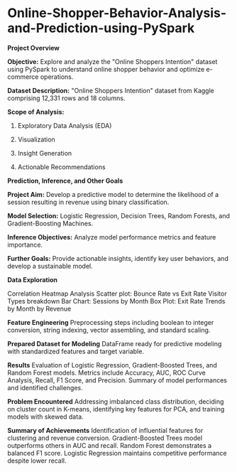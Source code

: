 # Online-Shopper-Behavior-Analysis-and-Prediction-using-PySpark
**Project Overview**

**Objective:** Explore and analyze the "Online Shoppers Intention" dataset using PySpark to understand online shopper behavior and optimize e-commerce operations.

**Dataset Description:** "Online Shoppers Intention" dataset from Kaggle comprising 12,331 rows and 18 columns.

**Scope of Analysis:**

  1. Exploratory Data Analysis (EDA)
 
  2. Visualization
 
  3. Insight Generation
 
  4. Actionable Recommendations
 
**Prediction, Inference, and Other Goals**

**Project Aim:** Develop a predictive model to determine the likelihood of a session resulting in revenue using binary classification.

**Model Selection:** Logistic Regression, Decision Trees, Random Forests, and Gradient-Boosting Machines.

**Inference Objectives:** Analyze model performance metrics and feature importance.

**Further Goals:** Provide actionable insights, identify key user behaviors, and develop a sustainable model.

**Data Exploration**

Correlation Heatmap Analysis
Scatter plot: Bounce Rate vs Exit Rate
Visitor Types breakdown
Bar Chart: Sessions by Month
Box Plot: Exit Rate Trends by Month by Revenue

**Feature Engineering**
Preprocessing steps including boolean to integer conversion, string indexing, vector assembling, and standard scaling.

**Prepared Dataset for Modeling**
DataFrame ready for predictive modeling with standardized features and target variable.

**Results**
Evaluation of Logistic Regression, Gradient-Boosted Trees, and Random Forest models.
Metrics include Accuracy, AUC, ROC Curve Analysis, Recall, F1 Score, and Precision.
Summary of model performances and identified challenges.

**Problem Encountered**
Addressing imbalanced class distribution, deciding on cluster count in K-means, identifying key features for PCA, and training models with skewed data.

**Summary of Achievements**
Identification of influential features for clustering and revenue conversion.
Gradient-Boosted Trees model outperforms others in AUC and recall.
Random Forest demonstrates a balanced F1 score.
Logistic Regression maintains competitive performance despite lower recall.
